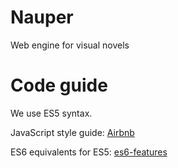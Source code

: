 # Nauper
Web engine for visual novels

# Code guide
We use ES5 syntax.

JavaScript style guide: [Airbnb](https://github.com/airbnb/javascript/tree/master/es5)

ES6 equivalents for ES5: [es6-features](http://es6-features.org/)